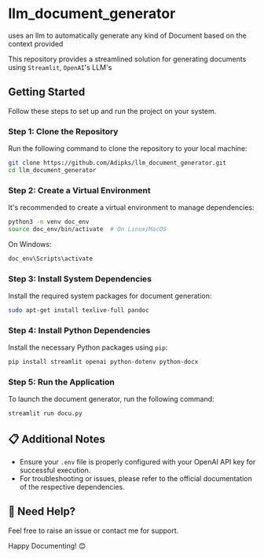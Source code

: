 # llm_document_generator
uses an llm to automatically generate any kind of Document based on the context provided

This repository provides a streamlined solution for generating  documents using `Streamlit`, `OpenAI`'s LLM's

##  Getting Started
Follow these steps to set up and run the project on your system.

### Step 1: Clone the Repository
Run the following command to clone the repository to your local machine:

```bash
git clone https://github.com/Adipks/llm_document_generator.git
cd llm_document_generator
```

### Step 2: Create a Virtual Environment
It's recommended to create a virtual environment to manage dependencies:

```bash
python3 -m venv doc_env
source doc_env/bin/activate  # On Linux/MacOS
```

On Windows:
```bash
doc_env\Scripts\activate
```

### Step 3: Install System Dependencies
Install the required system packages for document generation:

```bash
sudo apt-get install texlive-full pandoc
```

### Step 4: Install Python Dependencies
Install the necessary Python packages using `pip`:

```bash
pip install streamlit openai python-dotenv python-docx
```

### Step 5: Run the Application
To launch the document generator, run the following command:

```bash
streamlit run docu.py
```

## 📋 Additional Notes
- Ensure your `.env` file is properly configured with your OpenAI API key for successful execution.
- For troubleshooting or issues, please refer to the official documentation of the respective dependencies.

## 💬 Need Help?
Feel free to raise an issue or contact me for support.

Happy Documenting! 😊
